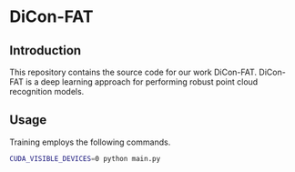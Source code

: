 # DiCon-FAT

## Introduction
This repository contains the source code for our work DiCon-FAT. DiCon-FAT is a deep learning approach for performing robust point cloud recognition models. 

## Usage
Training employs the following commands. 
```sh
CUDA_VISIBLE_DEVICES=0 python main.py
```
